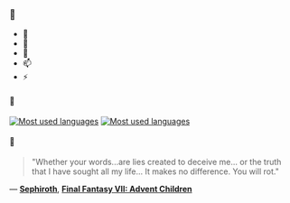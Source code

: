 ### 👋

- 🔭
- 🌱
- 💬
- 📫
- ⚡

#### 🧏

[![Most used languages](https://github-readme-stats-aynah.vercel.app/api/top-langs/?username=aynh&theme=solarized-dark&langs_count=6&layout=compact&hide_title=true)](https://github.com/anuraghazra/github-readme-stats#gh-dark-mode-only)
[![Most used languages](https://github-readme-stats-aynah.vercel.app/api/top-langs/?username=aynh&theme=solarized-light&langs_count=6&layout=compact&hide_title=true)](https://github.com/anuraghazra/github-readme-stats#gh-light-mode-only)

#### 💬

> "Whether your words...are lies created to deceive me... or the truth that I have sought all my life... It makes no difference. You will rot."

&mdash; [**Sephiroth**](https://myanimelist.net/character.php?q=Sephiroth&cat=character), [**Final Fantasy VII: Advent Children**](https://myanimelist.net/search/all?q=Final%20Fantasy%20VII%3A%20Advent%20Children&cat=all)
